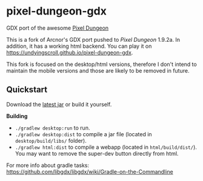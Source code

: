 pixel-dungeon-gdx
=================

GDX port of the awesome [Pixel Dungeon](https://github.com/watabou/pixel-dungeon)

This is a fork of Arcnor's GDX port pushed to *Pixel Dungeon* 1.9.2a. In addition, it has a working html backend. You can play it on https://undyingscroll.github.io/pixel-dungeon-gdx.

This fork is focused on the desktop/html versions, therefore I don't intend to maintain the mobile versions and those are likely to be removed in future.

Quickstart
----------
Download the [latest jar](https://github.com/gnojus/pixel-dungeon-gdx/releases) or build it yourself. 

**Building**
 - `./gradlew desktop:run` to run.
 - `./gradlew desktop:dist` to compile a jar file (located in `desktop/build/libs/` folder).
 - `./gradlew html:dist` to compile a webapp (located in `html/build/dist/`). You may want to remove the super-dev button directly from html.

For more info about gradle tasks: https://github.com/libgdx/libgdx/wiki/Gradle-on-the-Commandline
